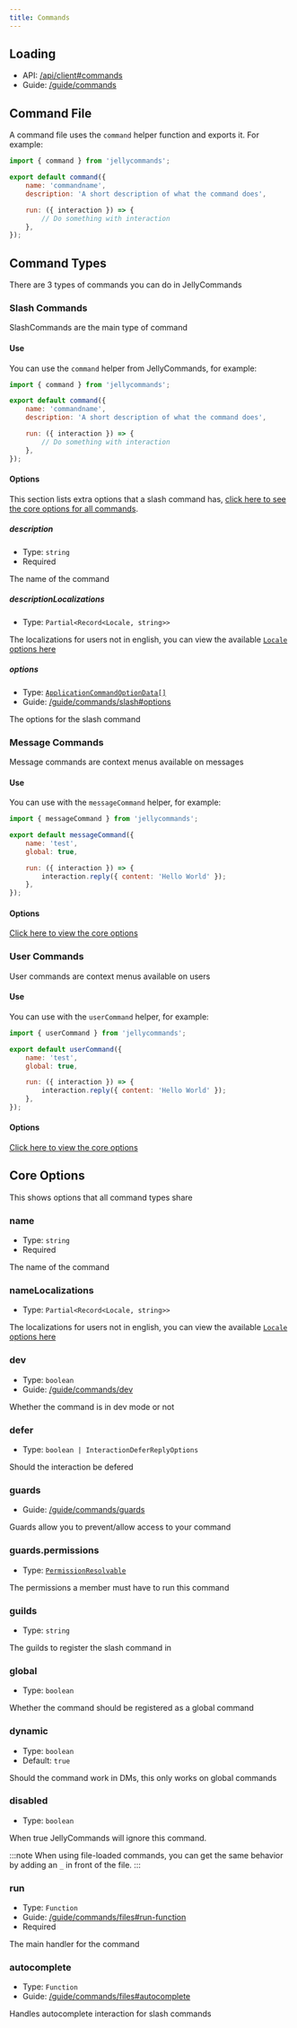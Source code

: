 ```yaml
---
title: Commands
---
```


## Loading

-   API: [/api/client#commands](/api/client#commands)
-   Guide: [/guide/commands](/guide/commands/files)

## Command File

A command file uses the `command` helper function and exports it. For example:

```js
import { command } from 'jellycommands';

export default command({
	name: 'commandname',
	description: 'A short description of what the command does',

	run: ({ interaction }) => {
		// Do something with interaction
	},
});
```

## Command Types

There are 3 types of commands you can do in JellyCommands

### Slash Commands

SlashCommands are the main type of command

#### Use

You can use the `command` helper from JellyCommands, for example:

```js
import { command } from 'jellycommands';

export default command({
	name: 'commandname',
	description: 'A short description of what the command does',

	run: ({ interaction }) => {
		// Do something with interaction
	},
});
```

#### Options

This section lists extra options that a slash command has, [click here to see the core options for all commands](#core-options).

##### description

-   Type: `string`
-   Required

The name of the command

##### descriptionLocalizations

-   Type: `Partial<Record<Locale, string>>`

The localizations for users not in english, you can view the available [`Locale` options here](https://discord.js.org/#/docs/discord.js/main/typedef/Locale)

##### options

-   Type: [`ApplicationCommandOptionData[]`](https://discord.js.org/#/docs/discord.js/main/typedef/ApplicationCommandOption)
-   Guide: [/guide/commands/slash#options](/guide/commands/slash#options)

The options for the slash command

<!-- TODO document autocomplete -->

### Message Commands

Message commands are context menus available on messages

#### Use

You can use with the `messageCommand` helper, for example:

```js
import { messageCommand } from 'jellycommands';

export default messageCommand({
	name: 'test',
	global: true,

	run: ({ interaction }) => {
		interaction.reply({ content: 'Hello World' });
	},
});
```

#### Options

[Click here to view the core options](#core-options)

### User Commands

User commands are context menus available on users

#### Use

You can use with the `userCommand` helper, for example:

```js
import { userCommand } from 'jellycommands';

export default userCommand({
	name: 'test',
	global: true,

	run: ({ interaction }) => {
		interaction.reply({ content: 'Hello World' });
	},
});
```

#### Options

[Click here to view the core options](#core-options)

## Core Options

This shows options that all command types share

### name

-   Type: `string`
-   Required

The name of the command

### nameLocalizations

-   Type: `Partial<Record<Locale, string>>`

The localizations for users not in english, you can view the available [`Locale` options here](https://discord.js.org/#/docs/discord.js/main/typedef/Locale)

### dev

-   Type: `boolean`
-   Guide: [/guide/commands/dev](/guide/commands/dev)

Whether the command is in dev mode or not

### defer

-   Type: `boolean | InteractionDeferReplyOptions`

Should the interaction be defered

### guards

-   Guide: [/guide/commands/guards](/guide/commands/guards)

Guards allow you to prevent/allow access to your command

### guards.permissions

-   Type: [`PermissionResolvable`](https://discord.js.org/#/docs/discord.js/main/typedef/PermissionResolvable)

The permissions a member must have to run this command

### guilds

-   Type: `string`

The guilds to register the slash command in

### global

-   Type: `boolean`

Whether the command should be registered as a global command

### dynamic

-   Type: `boolean`
-   Default: `true`

Should the command work in DMs, this only works on global commands

### disabled

-   Type: `boolean`

When true JellyCommands will ignore this command.

:::note
When using file-loaded commands, you can get the same behavior by adding an `_` in front of the file.
:::

### run

-   Type: `Function`
-   Guide: [/guide/commands/files#run-function](/guide/commands/files#run-function)
-   Required

The main handler for the command

### autocomplete

-   Type: `Function`
-   Guide: [/guide/commands/files#autocomplete](/guide/commands/files#autocomplete)

Handles autocomplete interaction for slash commands
